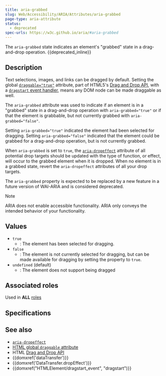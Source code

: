 ```yaml
---
title: aria-grabbed
slug: Web/Accessibility/ARIA/Attributes/aria-grabbed
page-type: aria-attribute
status:
  - deprecated
spec-urls: https://w3c.github.io/aria/#aria-grabbed
---
```




The `aria-grabbed` state indicates an element's "grabbed" state in a drag-and-drop operation. {{deprecated_inline}}

## Description

Text selections, images, and links can be dragged by default. Setting the global [`draggable="true"`](/Web/HTML/Global_attributes/draggable) attribute, part of HTML5's [Drag and Drop API](/Web/API/HTML_Drag_and_Drop_API), with a [`dragstart` event handler](/Web/API/HTMLElement/dragstart_event), means any DOM node can be made draggable as well.

The `aria-grabbed` attribute was used to indicate if an element is in a "grabbed" state in a drag-and-drop operation with `aria-grabbed="true"` or if that the element is grabbable, but not currently grabbed with `aria-grabbed="false"`.

Setting `aria-grabbed="true"` indicated the element had been selected for dragging. Setting `aria-grabbed="false"` indicated that the element could be grabbed for a drag-and-drop operation, but is not currently grabbed.

When `aria-grabbed` is set to `true`, the [`aria-dropeffect`](/Web/Accessibility/ARIA/Attributes/aria-dropeffect) attribute of all potential drop targets should be updated with the type of function, or effect, will occur to the grabbed element when it is dropped. When no element is in a grabbed state, revert the `aria-dropeffect` attributes of all your drop targets.

The `aria-grabbed` property is expected to be replaced by a new feature in a future version of WAI-ARIA and is considered deprecated.

> [!NOTE]
> ARIA does not enable accessible functionality. ARIA only conveys the intended behavior of your functionality.

## Values

- `true`
  - : The element has been selected for dragging.
- `false`
  - : The element is not currently selected for dragging, but can be made available for dragging by setting the property to `true`.
- `undefined` (default)
  - : The element does not support being dragged

## Associated roles

Used in **ALL** [roles](/Web/Accessibility/ARIA/Roles)

## Specifications



## See also

- [`aria-dropeffect`](/Web/Accessibility/ARIA/Attributes/aria-dropeffect)
- [HTML global `draggable` attribute](/Web/HTML/Global_attributes/draggable)
- HTML [Drag and Drop API](/Web/API/HTML_Drag_and_Drop_API)
- {{domxref('dataTransfer')}}
- {{domxref('DataTransfer.dropEffect')}}
- {{domxref("HTMLElement/dragstart_event", "dragstart")}}
